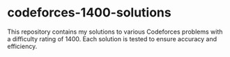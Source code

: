 # codeforces-1400-solutions
This repository contains my solutions to various Codeforces problems with a difficulty rating of 1400. Each solution is tested to ensure accuracy and efficiency.
